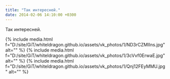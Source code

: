 ```yaml
---
title: "Так интересней."
date: 2014-02-06 14:10:00 +0300
---
```


Так интересней.


{% include media.html f="D:/site/GiT/whiteldragon.github.io/assets/vk_photos/1/ND3rCZMIIns.jpg" alt="" %}
{% include media.html f="D:/site/GiT/whiteldragon.github.io/assets/vk_photos/1/3cVvf0ErwaE.jpg" alt="" %}
{% include media.html f="D:/site/GiT/whiteldragon.github.io/assets/vk_photos/1/Qnj12FEyMMU.jpg" alt="" %}
